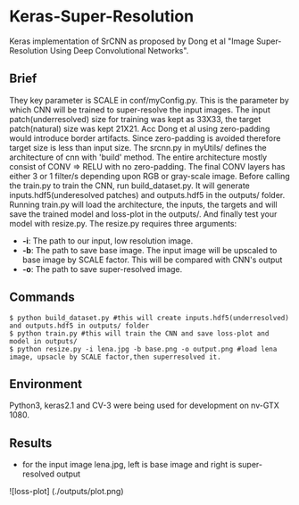 # Keras-Super-Resolution
Keras implementation of SrCNN as proposed by Dong et al "Image Super-Resolution Using Deep Convolutional Networks".

## Brief
They key parameter is SCALE in conf/myConfig.py. This is the parameter by which CNN will be trained to super-resolve the input images. The input patch(underresolved) size for training was kept as 33X33, the target patch(natural) size was kept 21X21.
Acc Dong et al using zero-padding would introduce border artifacts. Since zero-padding is avoided therefore target size is less than input size. The srcnn.py in myUtils/ defines the architecture of cnn with 'build' method. The entire architecture mostly consist of CONV => RELU with no zero-padding. The final CONV layers has either 3 or 1 filter/s depending upon RGB or gray-scale image. Before calling the train.py to train the CNN, run build_dataset.py. It will generate inputs.hdf5(underesolved patches) and outputs.hdf5 in the outputs/ folder. Running train.py will load the architecture, the inputs, the targets and will save the trained model and loss-plot in the outputs/. And finally test your model with resize.py. The resize.py requires three arguments:
- **-i**: The path to our input, low resolution image.
- **-b**: The path to save base image. The input image will be upscaled to base image by SCALE factor. This will be compared with CNN's output
- **-o**: The path to save super-resolved image.

## Commands
``` shell
$ python build_dataset.py #this will create inputs.hdf5(underresolved) and outputs.hdf5 in outputs/ folder
$ python train.py #this will train the CNN and save loss-plot and model in outputs/
$ python resize.py -i lena.jpg -b base.png -o output.png #load lena image, upsacle by SCALE factor,then superresolved it.
```
## Environment
Python3, keras2.1 and CV-3 were being used for development on nv-GTX 1080.

## Results
- for the input image lena.jpg, left is base image and right is super-resolved output

![loss-plot]
(./outputs/plot.png)






